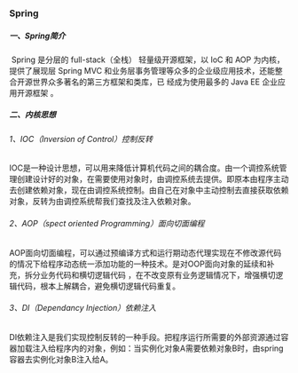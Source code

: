 ### Spring

##### 一、Spring简介

​		Spring 是分层的 full-stack（全栈） 轻量级开源框架，以 IoC 和 AOP 为内核，提供了展现层 Spring
MVC 和业务层事务管理等众多的企业级应⽤技术，还能整合开源世界众多著名的第三⽅框架和类库，已
经成为使⽤最多的 Java EE 企业应⽤开源框架 。

##### 二、内核思想

###### 1、IOC（Inversion of Control）控制反转

​		IOC是一种设计思想，可以用来降低计算机代码之间的耦合度。由一个调控系统管理创建设计好的对象，在需要使用对象时，由调控系统去提供。即原本由程序主动去创建依赖对象，现在由调控系统控制。由自己在对象中主动控制去直接获取依赖对象，反转为由调控系统帮我们查找及注入依赖对象。

###### 2、AOP（spect oriented Programming）面向切面编程

​		AOP面向切面编程，可以通过预编译方式和运行期动态代理实现在不修改源代码的情况下给程序动态统一添加功能的一种技术。是对OOP面向对象的延续和补充，拆分业务代码和横切逻辑代码 ，在不改变原有业务逻辑情况下，增强横切逻辑代码，根本上解耦合，避免横切逻辑代码重复。

###### 3、DI（Dependancy Injection）依赖注入

​		DI依赖注入是我们实现控制反转的一种手段。把程序运行所需要的外部资源通过容器加载注入给程序内的对象，例如：当实例化对象A需要依赖对象B时，由spring容器去实例化对象B注入给A。